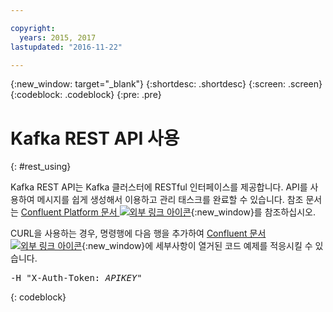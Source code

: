 ```yaml
---

copyright:
  years: 2015, 2017
lastupdated: "2016-11-22"

---
```


{:new_window: target="_blank"}
{:shortdesc: .shortdesc}
{:screen: .screen}
{:codeblock: .codeblock}
{:pre: .pre}

# Kafka REST API 사용
{: #rest_using}

Kafka REST API는 Kafka 클러스터에 RESTful 인터페이스를 제공합니다. API를 사용하여 메시지를 쉽게 생성해서 이용하고 관리 태스크를
완료할 수 있습니다. 참조 문서는 [Confluent Platform 문서 ![외부 링크 아이콘](../../icons/launch-glyph.svg "외부 링크 아이콘")](http://docs.confluent.io/2.0.0/){:new_window}를 참조하십시오.

CURL을 사용하는 경우,
명령행에 다음 행을 추가하여 [Confluent 문서 ![외부 링크 아이콘](../../icons/launch-glyph.svg "외부 링크 아이콘")](http://docs.confluent.io/2.0.0/){:new_window}에 세부사항이 열거된 코드 예제를 적응시킬 수 있습니다. 
<pre class="pre">-H "X-Auth-Token: <var class="keyword varname">APIKEY</var>"</pre>
{: codeblock}


<!-- Comment from Andrew
basic introduction, definitely including health warning
-->

